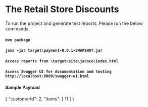 # The Retail Store Discounts

To run the project and generate test reports. Please run the below commands.
#### `mvn package`
#### `java -jar target\payment-0.0.1-SNAPSHOT.jar`
#### `Access reports from \target\site\jacoco\index.html`
#### `Access Swagger UI for documentation and testing http://localhost:8080/swagger-ui.html`

#### Sample Payload
{
  "customerId": 2,
  "items": [
    11
  ]
}







